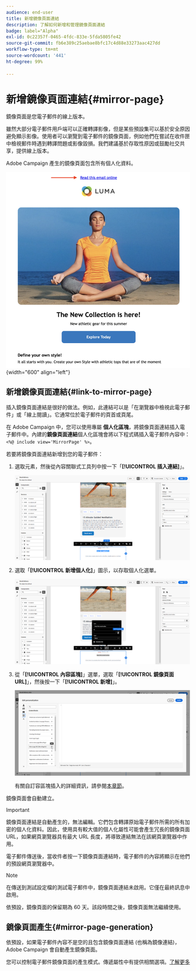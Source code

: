 ```yaml
---
audience: end-user
title: 新增鏡像頁面連結
description: 了解如何新增和管理鏡像頁面連結
badge: label="Alpha"
exl-id: 0c22357f-0465-4fdc-833e-5fda5805fe42
source-git-commit: fb6e389c25aebae8bfc17c4d88e33273aac427dd
workflow-type: tm+mt
source-wordcount: '441'
ht-degree: 99%

---
```


# 新增鏡像頁面連結{#mirror-page}

鏡像頁面是您電子郵件的線上版本。

雖然大部分電子郵件用戶端可以正確轉譯影像，但是某些預設集可以基於安全原因避免顯示影像。使用者可以瀏覽到電子郵件的鏡像頁面，例如他們在嘗試在收件匣中檢視郵件時遇到轉譯問題或影像毀損。我們建議基於存取性原因或鼓勵社交共享，提供線上版本。

Adobe Campaign 產生的鏡像頁面包含所有個人化資料。

![鏡像連結範例](assets/mirror-page-link.png){width="600" align="left"}

## 新增鏡像頁面連結{#link-to-mirror-page}

插入鏡像頁面連結是很好的做法。例如，此連結可以是「在瀏覽器中檢視此電子郵件」或「線上閱讀」。它通常位於電子郵件的頁首或頁尾。

在 Adobe Campaign 中，您可以使用專屬 **個人化區塊**，將鏡像頁面連結插入電子郵件中。內建的&#x200B;**鏡像頁面連結**&#x200B;個人化區塊會將以下程式碼插入電子郵件內容中：`<%@ include view='MirrorPage' %>`。

若要將鏡像頁面連結新增到您的電子郵件：

1. 選取元素，然後從內容關聯式工具列中按一下「**[!UICONTROL 插入連結]**」。

   ![](assets/message-tracking-mirror-page.png)

1. 選取「**[!UICONTROL 新增個人化]**」圖示，以存取個人化選單。

   ![](assets/message-tracking-mirror-page_2.png)

1. 從「**[!UICONTROL 內容區塊]**」選單，選取「**[!UICONTROL 鏡像頁面 URL]**」，然後按一下「**[!UICONTROL 新增]**」。

   ![](assets/message-tracking-mirror-page_3.png)

   有關自訂容區塊插入的詳細資訊，請參閱[本章節](../personalization/personalize.md#personalize-emails)。

鏡像頁面會自動建立。

>[!IMPORTANT]
>
>鏡像頁面連結是自動產生的，無法編輯。它們包含轉譯原始電子郵件所需的所有加密的個人化資料。因此，使用具有較大值的個人化屬性可能會產生冗長的鏡像頁面 URL，如果網頁瀏覽器具有最大 URL 長度，將導致連結無法在該網頁瀏覽器中作用。

電子郵件傳送後，當收件者按一下鏡像頁面連結時，電子郵件的內容將顯示在他們的預設網頁瀏覽器中。

>[!NOTE]
>
>在傳送到測試設定檔的測試電子郵件中，鏡像頁面連結未啟用。它僅在最終訊息中啟用。

依預設，鏡像頁面的保留期為 60 天。該段時間之後，鏡像頁面無法繼續使用。


## 鏡像頁面產生{#mirror-page-generation}

依預設，如果電子郵件內容不是空的且包含鏡像頁面連結 (也稱為鏡像連結)，Adobe Campaign 會自動產生鏡像頁面。

您可以控制電子郵件鏡像頁面的產生模式。傳遞屬性中有提供相關選項。[了解更多](../advanced-settings/delivery-settings.md#mirror)
